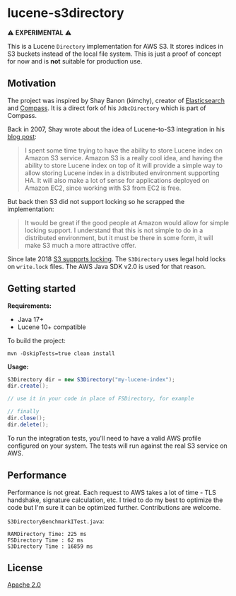 # lucene-s3directory

:warning: **EXPERIMENTAL** :warning:

This is a Lucene `Directory` implementation for AWS S3. It stores indices in S3 buckets instead of the local file system.
This is just a proof of concept for now and is **not** suitable for production use.

## Motivation

The project was inspired by Shay Banon (kimchy), creator of [Elasticsearch](https://github.com/elastic/elasticsearch)
and [Compass](http://www.compass-project.org/). It is a direct fork of his `JdbcDirectory` which is part of Compass.

Back in 2007, Shay wrote about the idea of Lucene-to-S3 integration in his
[blog post](https://github.com/kimchy/kimchy.github.com/blob/master/_posts/2007-11-16-lucene-and-amazon-s3.textile):

> I spent some time trying to have the ability to store Lucene index on Amazon S3 service. Amazon S3 is a really cool
> idea, and having the ability to store Lucene index on top of it will provide a simple way to allow storing Lucene
> index in a distributed environment supporting HA. It will also make a lot of sense for applications deployed on
> Amazon EC2, since working with S3 from EC2 is free.

But back then S3 did not support locking so he scrapped the implementation:

> It would be great if the good people at Amazon would allow for simple locking support. I understand that this is not
> simple to do in a distributed environment, but it must be there in some form, it will make S3 much a more attractive offer.

Since late 2018 [S3 supports locking](https://docs.aws.amazon.com/AmazonS3/latest/dev/object-lock-overview.html).
The `S3Directory` uses legal hold locks on `write.lock` files. The AWS Java SDK v2.0 is used for that reason.

## Getting started

**Requirements:**

- Java 17+
- Lucene 10+ compatible

To build the project:
```
mvn -DskipTests=true clean install
```

**Usage:**

```java
S3Directory dir = new S3Directory("my-lucene-index");
dir.create();

// use it in your code in place of FSDirectory, for example

// finally
dir.close();
dir.delete();
```

To run the integration tests, you'll need to have a valid AWS profile configured on your system. The tests will
run against the real S3 service on AWS.

## Performance

Performance is not great. Each request to AWS takes a lot of time - TLS handshake, signature calculation, etc.
I tried to do my best to optimize the code but I'm sure it can be optimized further. Contributions are welcome.

`S3DirectoryBenchmarkITest.java`:
```
RAMDirectory Time: 225 ms
FSDirectory Time : 62 ms
S3Directory Time : 16859 ms
```

## License

[Apache 2.0](LICENSE)



